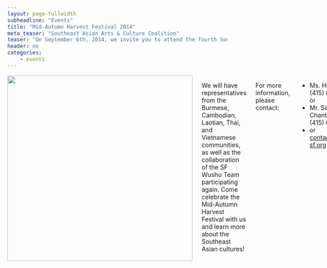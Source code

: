 ```yaml
---
layout: page-fullwidth
subheadline: "Events"
title: "Mid-Autumn Harvest Festival 2014"
meta_teaser: "Southeast Asian Arts & Culture Coalition"
teaser: "On September 6th, 2014, we invite you to attend the fourth Southeast Asian Arts & Culture Exhibition celebrating the harvest season! The Exhibition helps promote and preserve the arts and culture of the Southeast Asian American communities in San Francisco, and specifically highlights the Indo-Chinese refugee communities which have a history in the Tenderloin."
header: no
categories:
    - events
---
```

<!--more-->
<div class="small-12 columns" style="padding: 0px; border-bottom: none;" markdown="1">

<img width="424" src="{{ site.urlimg }}/seaacc-logo.png">

We will have representatives from the Burmese, Cambodian, Laotian, Thai, and Vietnamese communities, as well as the collaboration of the SF Wushu Team participating again. Come celebrate the Mid-Autumn Harvest Festival with us and learn more about the Southeast Asian cultures!

For more information, please contact:

- Ms. Hang To at (415) 828-4754, or
- Mr. Sirch Chanthyasack at (415) 680-4027,
- or contact@seaacc-sf.org

<img width="100%" src="http://74.220.215.61/~seaaccsf/galleries/images/2014/MAHF-2014-web.jpg">
<div class="small-12" style="padding: 0px; border-bottom: none;">
    {% include next-previous-post-in-category %}
</div>
</div>
